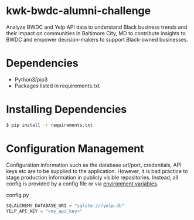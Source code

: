 # kwk-bwdc-alumni-challenge
Analyze BWDC and Yelp API data to understand Black business trends and their impact on communities in Baltimore City, MD to contribute insights to BWDC and empower decision-makers to support Black-owned businesses.

# Dependencies
* Python3/pip3
* Packages listed in requirements.txt

# Installing Dependencies
```bash
$ pip install -r requirements.txt
```

# Configuration Management
Configuration information such as the database url/port, credentials, API keys etc are to be supplied to the application. However, it is bad practice to stage production information in publicly visible repositories.
Instead, all config is provided by a config file or via [environment variables](https://linuxize.com/post/how-to-set-and-list-environment-variables-in-linux/).

config.py
```python
SQLALCHEMY_DATABASE_URI = "sqlite:///yelp.db"
YELP_API_KEY = "<my_api_key>"
```